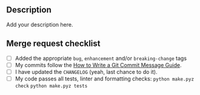 ## Description

Add your description here.

## Merge request checklist

- [ ] Added the appropriate `bug`, `enhancement` and/or `breaking-change` tags
- [ ] My commits follow the [How to Write a Git Commit Message Guide](https://chris.beams.io/posts/git-commit/).
- [ ] I have updated the `CHANGELOG` (yeah, last chance to do it).
- [ ] My code passes all tests, linter and formatting checks:
      ```python make.pyz check```
      ```python make.pyz tests```
